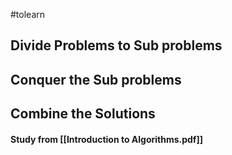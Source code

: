 #tolearn 

## Divide Problems to Sub problems
## Conquer the Sub problems
## Combine the Solutions

#### Study from [[Introduction to Algorithms.pdf]]